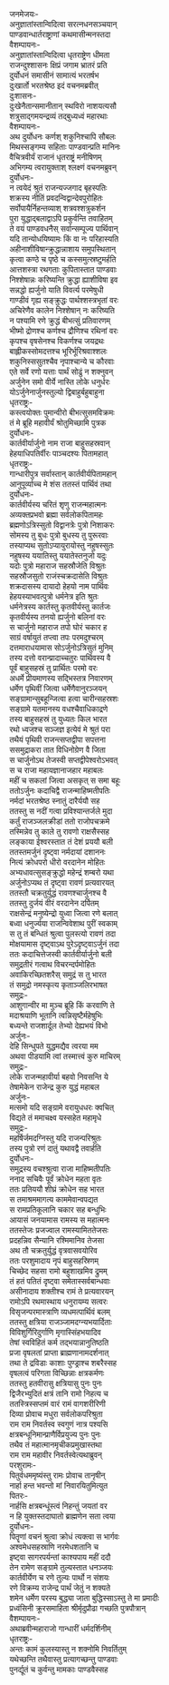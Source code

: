 जनमेजयः-  
अनुज्ञातांस्तान्विदित्वा सरत्नधनसञ्चयान्  
पाण्डवान्धार्तराष्ट्राणां कथमासीन्मनस्तदा  
वैशम्पायनः-  
अनुज्ञातांस्तान्विदित्वा धृतराष्ट्रेण धीमता  
राजन्दुश्शासनः क्षिप्रं जगाम भ्रातरं प्रति  
दुर्योधनं समासीनं सामात्यं भरतर्षभ  
दुःखार्तो भरतश्रेष्ठ इदं वचनमब्रवीत्  
दुःशासनः-  
दुःखेनैतान्समानीतान् स्थविरो नाशयत्यसौ  
शत्रुसाद्गमयन्द्रव्यं तद्बुध्यध्वं महारथाः  
वैशम्पायनः-  
अथ दुर्योधनः कर्णश् शकुनिश्चापि सौबलः  
मिथस्सङ्गम्य सहिताः पाण्डवान्प्रति मानिनः  
वैचित्रवीर्यं राजानं धृतराष्ट्रं मनीषिणम्  
अभिगम्य त्वरायुक्ताश् श्लक्ष्णं वचनमब्रुवन्  
दुर्योधनः-  
न त्वयेदं श्रुतं राजन्यज्जगाद बृहस्पतिः  
शक्रस्य नीतिं प्रवदन्विद्वान्देवपुरोहितः  
सर्वोपायैर्निहन्तव्याश् शत्रवश्शत्रुकर्शन  
पुरा युद्धाद्बलाद्वाऽपि प्रकुर्वन्ति तवाहितम्  
ते वयं पाण्डवधनैस् सर्वान्सम्पूज्य पार्थिवान्  
यदि तान्योधयिष्यामः किं वा नः परिहास्यति  
अहीनाशीविषान्क्रुद्धान्नाशाय समुपस्थितान्  
कृत्वा कण्ठे च पृष्ठे च कस्समुत्स्रष्टुमर्हति  
आत्तशस्त्रा रथगताः कुपितास्तात पाण्डवाः  
निश्शेषान्नः करिष्यन्ति क्रुद्धा ह्याशीविषा इव  
सन्नद्धो ह्यर्जुनो याति विवर्त्य परमेषुधी  
गाण्डीवं गृह्य सङ्क्रुद्धः पार्थश्शस्त्रभृतां वरः  
अचिरेणैव कालेन निश्शेषान् नः करिष्यति  
न पश्यामि रणे क्रुद्धं बीभत्सुं प्रतिवारणम्  
भीष्मो द्रोणश्च कर्णश्च द्रौणिश्च रथिनां वरः  
कृपश्च वृषसेनश्च विकर्णश्च जयद्रथः  
बाह्लीकस्सोमदत्तश्च भूरिर्भूरिश्रवाश्शलः  
शकुनिस्ससुतश्चैव नृपाश्चान्ये च कौरवाः  
एते सर्वे रणो यत्ताः पार्थं सोढुं न शक्नुवन्  
अर्जुनेन समो वीर्ये नास्ति लोके धनुर्धरः  
योऽर्जुनेनार्जुनस्तुल्यो द्विबाहुर्बहुबाहुना  
धृतराष्ट्रः-  
कस्त्वयोक्तः पुमान्वीरो बीभत्सुसमविक्रमः  
तं मे ब्रूहि महावीर्यं श्रोतुमिच्छामि पुत्रक  
दुर्योधनः-  
कार्तवीर्यार्जुनो नाम राजा बाहुसहस्रवान्  
हेहयाधिपतिर्वीरः पाञ्चदश्यः पितामहात्  
धृतराष्ट्रः-  
गान्धारीपुत्र सर्वास्तान् कार्तवीर्यपितामहान्  
आनुपूर्व्याच्च मे शंस ततस्तं पार्थिवं तथा  
दुर्योधनः-  
कार्तवीर्यस्य चरितं शृणु राजन्महात्मनः  
अव्यक्तप्रभवो ब्रह्मा सर्वलोकपितामहः  
ब्रह्मणोऽत्रिस्सुतो विद्वानत्रेः पुत्रो निशाकरः  
सोमस्य तु बुधः पुत्रो बुधस्य तु पुरूरवाः  
तस्याप्यथ सुतोऽप्यायुरायोस्तु नहुषस्सुतः  
नहुषस्य ययातिस्तु ययातेस्तनुजो यदुः  
यदोः पुत्रो महाराज सहस्रौजेति विश्रुतः   
सहस्रौजसुतो राजंस्चक्रदासेति विश्रुतः       
शक्रदासस्य दायादो हेहयो नाम पार्थिवः  
हेहयस्याभवत्पुत्रो धर्मनेत्र इति श्रुतः  
धर्मनेत्रस्य कार्तस्तु कृतवीर्यस्तु कार्तजः  
कृतवीर्यस्य तनयो ह्यर्जुनो बलिनां वरः  
स चार्जुनो महाराज तपो घोरं चकार ह  
साग्रं वर्षायुतं तप्त्वा तपः परमदुश्चरम्  
दत्तमाराधयामास सोऽर्जुनोऽत्रिसुतं मुनिम्  
तस्य दत्तो वरान्प्रादाच्चतुरः पार्थिवस्य वै  
पूर्वं बाहुसहस्रं तु प्रार्थितः परमो वरः  
अधर्मे प्रीयमाणस्य सद्भिस्तत्र निवारणम्  
धर्मेण पृथिवीं जित्वा धर्मेणैवानुरञ्जयन्  
सङ्ग्रामान्सुबहून्जित्वा हत्वा चारीन्सहस्रशः  
सङ्ग्रामे यतमानस्य वधश्चैवाधिकाद्रणे  
तस्य बाहुसहस्रं तु युध्यतः किल भारत  
रथो ध्वजश्च सञ्जज्ञ इत्येवं मे श्रुतं परा  
तथैयं पृथिवी राजन्त्सप्तद्वीपा सपत्तना  
ससमुद्राकरा तात विधिनोग्रेण वै जिता  
स चार्जुनोऽथ तेजस्वी सप्तद्वीपेश्वरोऽभवत्  
स च राजा महायज्ञानाजहार महाबलः  
महीं च सकलां जित्वा असकृत् स समा बहूः  
ततोऽर्जुनः कदाचिद्वै राजन्माहिष्मतीपतिः  
नर्मदां भरतश्रेष्ठ स्नातुं दारैर्ययौ सह  
ततस्तु स नदीं गत्वा प्रविश्यान्तर्जले मुदा  
कर्तुं राजञ्जलक्रीडां ततो राजोपचक्रमे  
तस्मिन्नेव तु काले तु रावणो राक्षसैस्सह  
लङ्काया ईश्वरस्तात तं देशं प्रययौ बली  
ततस्तमर्जुनं दृष्ट्वा नर्मदायां दशाननः  
नित्यं क्रोधपरो धीरो वरदानेन मोहितः  
अभ्यधावत्सुसङ्क्रुद्धो महेन्द्रं शम्बरो यथा  
अर्जुनोऽप्यथ तं दृष्ट्वा रावणं प्रत्यवारयत्  
ततस्तौ चक्रतुर्युद्धं रावणश्चार्जुनश्च वै  
ततस्तु दुर्जयं वीरं वरदानेन दर्पितम्  
राक्षसेन्द्रं मनुष्येन्द्रो युध्वा जित्वा रणे बलात्  
बध्वा धनुर्ज्यया राजन्विवेशाथ पुरीं स्वकाम्  
स तु तं बन्धितं श्रुत्वा पुलस्त्यो रावणं तदा  
मोक्षयामास दृष्ट्वाऽथ पुरेऽदृष्ट्वाऽर्जुनं तदा  
ततः कदाचित्तेजस्वी कार्तवीर्यार्जुनो बली  
समुद्रतीरं गत्वाथ विचरन्दर्पमोहितः  
अवाकिरच्छितशरैस् समुद्रं स तु भारत  
तं समुद्रो नमस्कृत्य कृताञ्जलिरभाषत  
समुद्रः-  
आशुगान्वीर मा मुञ्च ब्रूहि किं करवाणि ते  
मदाश्रयाणि भूतानि त्वन्निसृष्टैर्महेषुभिः  
बध्यन्ते राजशार्दूल तेभ्यो देह्यभयं विभो  
अर्जुनः-  
देहि सिन्धुपते युद्धमद्यैव त्वरया मम  
अथवा पीडयामि त्वां तस्मात्त्वं कुरु माचिरम्  
समुद्रः-  
लोके राजन्महावीर्या बहवो निवसन्ति ये  
तेषामेकेन राजेन्द्र कुरु युद्धं महाबल  
अर्जुनः-  
मत्समो यदि सङ्ग्रामे वरायुधधरः क्वचित्  
विद्यते तं ममाचक्ष्व यस्सहेत महामृधे  
समुद्रः-  
महर्षिर्जमदग्निस्तु यदि राजन्परिश्रुतः  
तस्य पुत्रो रणं दातुं यथावद्वै तवार्हति  
दुर्योधनः-  
समुद्रस्य वचश्श्रुत्वा राजा माहिष्मतीपतिः  
ननाद सचिवैः पूर्वं क्रोधेन महता वृतः  
ततः प्रतिययौ शीघ्रं क्रोधेन सह भारत  
स तमाश्रममागत्य काममेवान्वपद्यत  
स रामप्रतिकूलानि चकार सह बन्धुभिः  
आयासं जनयामास रामस्य स महात्मनः  
ततस्तेजः प्रजज्वाल रामस्यामिततेजसः  
प्रदहन्निव सैन्यानि रश्मिमानिव तेजसा  
अथ तौ चक्रतुर्युद्धं वृत्रवासवयोरिव  
ततः परशुमादाय नृपं बाहुसहस्रिणम्  
चिच्छेद सहसा रामो बहुशाखमिव द्रुमम्  
तं हतं पतितं दृष्ट्वा समेतास्सर्वबान्धवाः  
असीनादाय शक्तीश्च रामं ते प्रत्यवारयन्  
रामोऽपि रथमास्थाय धनुरायम्य सत्वरः  
विसृजन्परमास्त्राणि व्यधमत्पार्थिवं बलम्  
ततस्तु क्षत्रिया राजञ्जामदग्न्यभयार्दिताः  
विविशुर्गिरिदुर्गाणि मृगास्सिंहभयादिव  
तेषां स्वविहितं कर्म तद्भयान्नानुतिष्ठति  
प्रजा वृषलतां प्राप्ता ब्राह्मणानामदर्शनात्  
तथा ते द्रविडाः काशाः पुण्ड्राश्च शबरैस्सह  
वृषलत्वं परिगता विच्छिन्नाः क्षत्रकर्मणः  
ततस्तु हतवीरासु क्षत्रियासु पुनः पुनः  
द्विजैरभ्युदितं क्षत्रं तानि रामो निहत्य च  
ततस्त्रिस्सप्तमं वारं रामं वागशरीरिणी  
दिव्या प्रोवाच मधुरा सर्वलोकपरिश्रुता  
राम राम निवर्तस्व स्वगुणं नात्र पश्यसि  
क्षत्रबन्धूनिमान्प्राणैर्विप्रयुज्य पुनः पुनः  
तथैव तं महात्मानमृचीकप्रमुखास्तथा  
राम राम महावीर निवर्तस्वेत्यथाब्रुवन्  
परशुरामः-  
पितुर्वधममृष्यंस्तु रामः प्रोवाच तानृषीन्  
नार्हा हन्त भवन्तो मां निवारयितुमित्युत  
पितरः-  
नार्हसि क्षत्रबन्धूंस्त्वं निहन्तुं जयतां वर  
न हि युक्तस्तदाघातो ब्राह्मणेन सता त्वया  
दुर्योधनः-  
पितॄणां वचनं श्रुत्वा क्रोधं त्यक्त्वा स भार्गवः  
अश्वमेधसहस्राणि नरमेधशतानि च  
इष्ट्वा सागरपर्यन्तां काश्यपाय महीं ददौ  
तेन रामेण सङ्ग्रामे तुल्यस्तात धनञ्जयः  
कार्तवीर्येण च रणे तुल्यः पार्थो न संशयः  
रणे विक्रम्य राजेन्द्र पार्थं जेतुं न शक्यते  
शमेन धर्मेण परस्य बुद्ध्या जाता बुद्धिस्साऽस्तु ते मा प्रमादीः  
प्रध्वंसिनी क्रूरसमाहिता श्रीर्मृदुप्रौढा गच्छति पुत्रपौत्रान्  
वैशम्पायनः-  
अथाब्रवीन्महाराजो गान्धारीं धर्मदर्शिनीम्  
धृतराष्ट्रः-  
अन्तः कामं कुलस्यास्तु न शक्नोमि निवर्तितुम्  
यथेच्छन्ति तथैवास्तु प्रत्यागच्छन्तु पाण्डवाः  
पुनर्द्यूतं च कुर्वन्तु मामकाः पाण्डवैस्सह  
